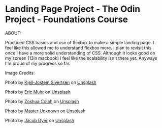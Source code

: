 # Landing Page Project - The Odin Project - Foundations Course
ABOUT:

Practiced CSS basics and use of flexbox to make a simple landing page. I feel like this allowed me to understand flexbox more. I plan to revisit this once I have a more solid understanding of CSS. Although it looks good on my screen (13in macbook) I feel like the scalability isn't there yet. Anyways I'm proud of my progress so far.

Image Credits:

Photo by <a href="https://unsplash.com/@kjelljostein?utm_content=creditCopyText&utm_medium=referral&utm_source=unsplash">Kjell-Jostein Sivertsen</a> on <a href="https://unsplash.com/photos/the-sun-is-setting-over-a-mountain-lake-YXFjzvz7Bjg?utm_content=creditCopyText&utm_medium=referral&utm_source=unsplash">Unsplash</a>

Photo by <a href="https://unsplash.com/@ericmuhr?utm_content=creditCopyText&utm_medium=referral&utm_source=unsplash">Eric Muhr</a> on <a href="https://unsplash.com/photos/a-waterfall-with-a-large-amount-of-water-coming-out-of-it-f1-pydUzwas?utm_content=creditCopyText&utm_medium=referral&utm_source=unsplash">Unsplash</a>

Photo by <a href="https://unsplash.com/@zoshuacolah?utm_content=creditCopyText&utm_medium=referral&utm_source=unsplash">Zoshua Colah</a> on <a href="https://unsplash.com/photos/a-scenic-view-of-the-hoodoos-and-hoodoos-of-the-hoodoo-Ao7U_MIBA3o?utm_content=creditCopyText&utm_medium=referral&utm_source=unsplash">Unsplash</a>

Photo by <a href="https://unsplash.com/@exp00?utm_content=creditCopyText&utm_medium=referral&utm_source=unsplash">Master Unknown</a> on <a href="https://unsplash.com/photos/the-sun-is-setting-over-a-frozen-lake-pl4ATvb1s_k?utm_content=creditCopyText&utm_medium=referral&utm_source=unsplash">Unsplash</a>

Photo by <a href="https://unsplash.com/@jacobdyer?utm_content=creditCopyText&utm_medium=referral&utm_source=unsplash">Jacob Dyer</a> on <a href="https://unsplash.com/photos/the-sun-is-setting-over-the-ocean-on-a-cloudy-day-VIq4pri2alQ?utm_content=creditCopyText&utm_medium=referral&utm_source=unsplash">Unsplash</a>
    
